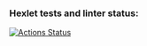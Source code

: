 ### Hexlet tests and linter status:
[![Actions Status](https://github.com/magnit56/java-project-61/actions/workflows/hexlet-check.yml/badge.svg)](https://github.com/magnit56/java-project-61/actions)